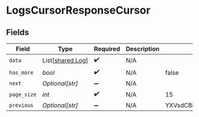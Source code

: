 # LogsCursorResponseCursor


## Fields

| Field                                          | Type                                           | Required                                       | Description                                    | Example                                        |
| ---------------------------------------------- | ---------------------------------------------- | ---------------------------------------------- | ---------------------------------------------- | ---------------------------------------------- |
| `data`                                         | List[[shared.Log](../../models/shared/log.md)] | :heavy_check_mark:                             | N/A                                            |                                                |
| `has_more`                                     | *bool*                                         | :heavy_check_mark:                             | N/A                                            | false                                          |
| `next`                                         | *Optional[str]*                                | :heavy_minus_sign:                             | N/A                                            |                                                |
| `page_size`                                    | *int*                                          | :heavy_check_mark:                             | N/A                                            | 15                                             |
| `previous`                                     | *Optional[str]*                                | :heavy_minus_sign:                             | N/A                                            | YXVsdCBhbmQgYSBtYXhpbXVtIG1heF9yZXN1bHRzLol=   |